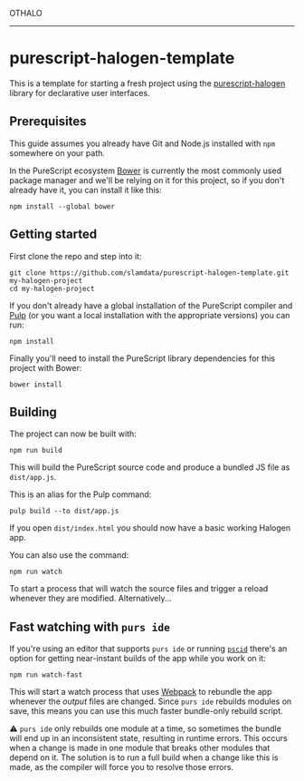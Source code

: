 OTHALO

-----------------------------------------

# purescript-halogen-template

This is a template for starting a fresh project using the [purescript-halogen](https://github.com/slamdata/purescript-halogen) library for declarative user interfaces.

## Prerequisites

This guide assumes you already have Git and Node.js installed with `npm` somewhere on your path.

In the PureScript ecosystem [Bower](http://bower.io/) is currently the most commonly used package manager and we'll be relying on it for this project, so if you don't already have it, you can install it like this:

``` shell
npm install --global bower
```

## Getting started

First clone the repo and step into it:

``` shell
git clone https://github.com/slamdata/purescript-halogen-template.git my-halogen-project
cd my-halogen-project
```

If you don't already have a global installation of the PureScript compiler and [Pulp](https://github.com/bodil/pulp) (or you want a local installation with the appropriate versions) you can run:

``` shell
npm install
```

Finally you'll need to install the PureScript library dependencies for this project with Bower:

``` shell
bower install
```

## Building

The project can now be built with:

``` shell
npm run build
```

This will build the PureScript source code and produce a bundled JS file as `dist/app.js`.

This is an alias for the Pulp command:

``` shell
pulp build --to dist/app.js
```

If you open `dist/index.html` you should now have a basic working Halogen app.

You can also use the command:

``` shell
npm run watch
```

To start a process that will watch the source files and trigger a reload whenever they are modified. Alternatively...

## Fast watching with `purs ide`

If you're using an editor that supports `purs ide` or running [`pscid`](https://github.com/kRITZCREEK/pscid) there's an option for getting near-instant builds of the app while you work on it:

``` shell
npm run watch-fast
```

This will start a watch process that uses [Webpack](https://github.com/webpack/webpack) to rebundle the app whenever the _output_ files are changed. Since `purs ide` rebuilds modules on save, this means you can use this much faster bundle-only rebuild script.

:warning: `purs ide` only rebuilds one module at a time, so sometimes the bundle will end up in an inconsistent state, resulting in runtime errors. This occurs when a change is made in one module that breaks other modules that depend on it. The solution is to run a full build when a change like this is made, as the compiler will force you to resolve those errors.
